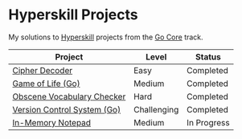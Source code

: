 # Hyperskill Projects

My solutions to [Hyperskill](https://hyperskill.org) projects from the [Go Core](https://hyperskill.org/tracks/25) track.

| Project                                                       | Level       | Status      |
| ------------------------------------------------------------- | ----------- | ----------- |
| [Cipher Decoder](./01_cipher_decoder)                         | Easy        | Completed   |
| [Game of Life (Go)](./02_game_of_life)                        | Medium      | Completed   |
| [Obscene Vocabulary Checker](./03_obscene_vocabulary_checker) | Hard        | Completed   |
| [Version Control System (Go)](./04_version_control_system)    | Challenging | Completed   |
| [In-Memory Notepad](./05_in_memory_notepad)                   | Medium      | In Progress |
